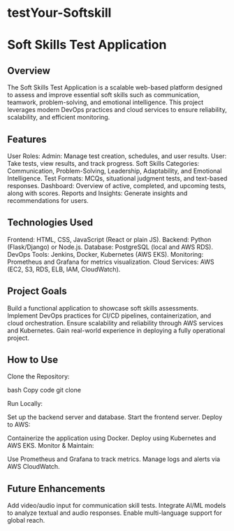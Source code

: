 # testYour-Softskill

# Soft Skills Test Application

## Overview
The Soft Skills Test Application is a scalable web-based platform designed to assess and improve essential soft skills such as communication, teamwork, problem-solving, and emotional intelligence. This project leverages modern DevOps practices and cloud services to ensure reliability, scalability, and efficient monitoring.

## Features

User Roles:
Admin: Manage test creation, schedules, and user results.
User: Take tests, view results, and track progress.
Soft Skills Categories: Communication, Problem-Solving, Leadership, Adaptability, and Emotional Intelligence.
Test Formats: MCQs, situational judgment tests, and text-based responses.
Dashboard: Overview of active, completed, and upcoming tests, along with scores.
Reports and Insights: Generate insights and recommendations for users.

## Technologies Used

Frontend: HTML, CSS, JavaScript (React or plain JS).
Backend: Python (Flask/Django) or Node.js.
Database: PostgreSQL (local and AWS RDS).
DevOps Tools: Jenkins, Docker, Kubernetes (AWS EKS).
Monitoring: Prometheus and Grafana for metrics visualization.
Cloud Services: AWS (EC2, S3, RDS, ELB, IAM, CloudWatch).

## Project Goals

Build a functional application to showcase soft skills assessments.
Implement DevOps practices for CI/CD pipelines, containerization, and cloud orchestration.
Ensure scalability and reliability through AWS services and Kubernetes.
Gain real-world experience in deploying a fully operational project.

## How to Use

Clone the Repository:

bash
Copy code
git clone 

Run Locally:

Set up the backend server and database.
Start the frontend server.
Deploy to AWS:

Containerize the application using Docker.
Deploy using Kubernetes and AWS EKS.
Monitor & Maintain:

Use Prometheus and Grafana to track metrics.
Manage logs and alerts via AWS CloudWatch.

## Future Enhancements

Add video/audio input for communication skill tests.
Integrate AI/ML models to analyze textual and audio responses.
Enable multi-language support for global reach.
